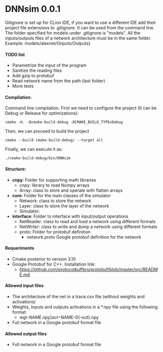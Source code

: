 # DNNsim 0.0.1

Gitignore is set up for CLion IDE, if you want to use a different IDE add their project file extensions to .gitignore. 
It can be used from the command line. The folder specified for models under .gitignore is "models". 
All the inputs/outputs files of a network architecture must be in the same folder. Example: models/alexnet/{Inputs/Outputs}

#### TODO list
*   Parametrize the input of the program
*   Sanitize the reading files
*   Add gzip to protobuf
*   Read network name from the path (last folder)
*   More tests

#### Compilation:
Command line compilation. First we need to configure the project (It can be Debug or Release for optimizations):
    
    cmake -H. -Bcmake-build-debug -DCMAKE_BUILD_TYPE=Debug

Then, we can proceed to build the project

    cmake --build cmake-build-debug/ --target all

Finally, we can execute it as:

    ./cmake-build-debug/bin/DNNsim

#### Structure:
*   **cnpy**: Folder for supporting math libraries
    *   cnpy: library to read Numpy arrays
    *   Array: class to store and operate with flatten arrays
*   **core**: Folder for the main classes of the simulator
    *   Network: class to store the network
    *   Layer: class to store the layer of the network
    *   Simulator: 
*   **interface**: Folder to interface with input/output operations
    *   NetReader: class to read and load a network using different formats
    *   NetWriter: class to write and dump a network using different formats
    * proto: Folder for protobuf definition
        * network.proto Google protobuf definition for the network
        
#### Requeriments
*   Cmake posterior to version 3.10
*   Google Protobuf for C++. Installation link:
    *   https://github.com/protocolbuffers/protobuf/blob/master/src/README.md

#### Allowed input files

*   The architecture of the net in a trace.csv file (without weights and activations)
*   Weights, Inputs and outputs activations in a *.npy file using the following format:
    *   wgt-$NAME.npy | act-$NAME-0{-out}.npy
*   Full network in a Google protobuf format file

#### Allowed output files

*   Full network in a Google protobuf format file


[comment]:<> (Current python simulator for Bit-Pragmatic is under:) 
[comment]:<> (*   /aenao-99/delmasl1/cnvlutin-PRA/MIsim/functionalSerial.py)
[comment]:<> (*   /aenao-99/delmasl1/cnvlutin-PRA/MIsim/testSystem.py)


